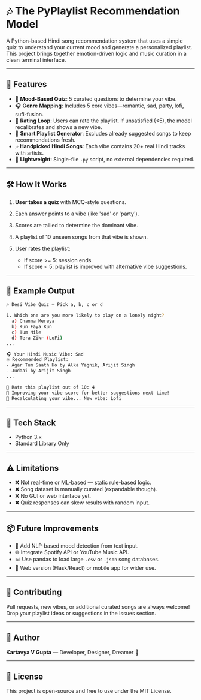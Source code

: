 # 🎶 The PyPlaylist Recommendation Model

A Python-based Hindi song recommendation system that uses a simple quiz to understand your current mood and generate a personalized playlist. This project brings together emotion-driven logic and music curation in a clean terminal interface.

---

## 📌 Features

* 🧠 **Mood-Based Quiz**: 5 curated questions to determine your vibe.
* 🎧 **Genre Mapping**: Includes 5 core vibes—romantic, sad, party, lofi, sufi-fusion.
* 🔁 **Rating Loop**: Users can rate the playlist. If unsatisfied (<5), the model recalibrates and shows a new vibe.
* 🎲 **Smart Playlist Generator**: Excludes already suggested songs to keep recommendations fresh.
* 🎶 **Handpicked Hindi Songs**: Each vibe contains 20+ real Hindi tracks with artists.
* 🧹 **Lightweight**: Single-file `.py` script, no external dependencies required.

---

## 🛠️ How It Works

1. **User takes a quiz** with MCQ-style questions.
2. Each answer points to a vibe (like 'sad' or 'party').
3. Scores are tallied to determine the dominant vibe.
4. A playlist of 10 unseen songs from that vibe is shown.
5. User rates the playlist:

   * If score >= 5: session ends.
   * If score < 5: playlist is improved with alternative vibe suggestions.

---

## 🧪 Example Output

```bash
🎶 Desi Vibe Quiz — Pick a, b, c or d

1. Which one are you more likely to play on a lonely night?
  a) Channa Mereya
  b) Kun Faya Kun
  c) Tum Mile
  d) Tera Zikr (LoFi)
...

🎧 Your Hindi Music Vibe: Sad
🔥 Recommended Playlist:
- Agar Tum Saath Ho by Alka Yagnik, Arijit Singh
- Judaai by Arijit Singh
...

📅 Rate this playlist out of 10: 4
🚀 Improving your vibe score for better suggestions next time!
🤖 Recalculating your vibe... New vibe: Lofi
```

---

## 🧱 Tech Stack

* Python 3.x
* Standard Library Only

---

## ⚠️ Limitations

* ❌ Not real-time or ML-based — static rule-based logic.
* ❌ Song dataset is manually curated (expandable though).
* ❌ No GUI or web interface yet.
* ❌ Quiz responses can skew results with random input.

---

## 📦 Future Improvements

* 🧠 Add NLP-based mood detection from text input.
* 🌐 Integrate Spotify API or YouTube Music API.
* 📊 Use pandas to load large `.csv` or `.json` song databases.
* 🌈 Web version (Flask/React) or mobile app for wider use.

---

## 🤝 Contributing

Pull requests, new vibes, or additional curated songs are always welcome! Drop your playlist ideas or suggestions in the Issues section.

---

## 👤 Author

**Kartavya V Gupta** — Developer, Designer, Dreamer 🌟

---

## 📄 License

This project is open-source and free to use under the MIT License.
